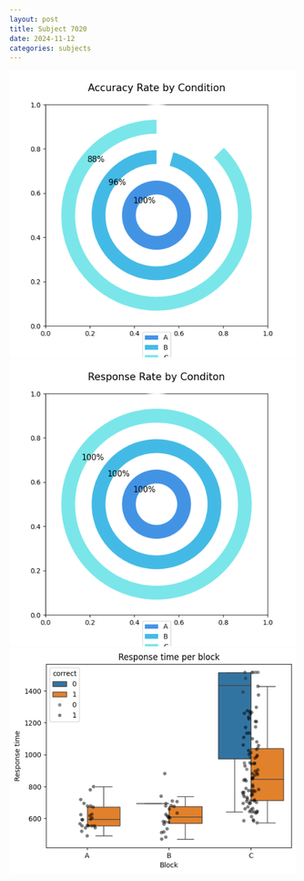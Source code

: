 ```yaml
---
layout: post
title: Subject 7020
date: 2024-11-12
categories: subjects
---
```


![](data/7020/run-32/7020_accuracy_rate.png)
![](data/7020/run-32/7020_response_rate.png)
![](data/7020/run-32/7020_rt.png)
